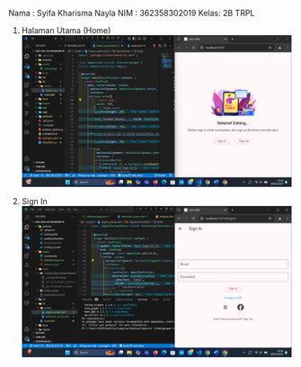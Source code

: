 Nama : Syifa Kharisma Nayla
NIM  : 362358302019
Kelas: 2B TRPL

1. Halaman Utama (Home)
![alt text](image.png)

2. Sign In
![alt text](image-1.png)